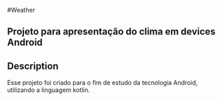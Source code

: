#Weather

## Projeto para apresentação do clima em devices Android


## Description

Esse projeto foi criado para o fim de estudo da tecnologia Android, utilizando a linguagem kotlin.